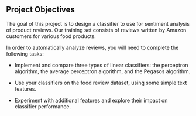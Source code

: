 ## Project Objectives

The goal of this project is to design a classifier to use for sentiment analysis of product reviews. Our training set consists of reviews written by Amazon customers for various food products. 

In order to automatically analyze reviews, you will need to complete the following tasks:

* Implement and compare three types of linear classifiers: the perceptron algorithm, the average perceptron algorithm, and the Pegasos algorithm.

* Use your classifiers on the food review dataset, using some simple text features.

* Experiment with additional features and explore their impact on classifier performance.